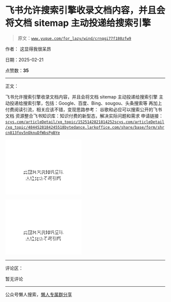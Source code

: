 # 飞书允许搜索引擎收录文档内容，并且会将文档 sitemap 主动投递给搜索引擎

> 原文：[`www.yuque.com/for_lazy/wind/crnqgi77f180zfw9`](https://www.yuque.com/for_lazy/wind/crnqgi77f180zfw9)

作者： 这显得我很呆昂

日期：2025-02-21

点赞数：**35**

* * *

正文：

飞书允许搜索引擎收录文档内容，并且会将文档 sitemap 主动投递给搜索引擎
主动投递给搜索引擎，包括：Google、百度、Bing、sougou、头条搜索等 再加上付费阅读引流，相关应该不错，变现思路参考：
谷歌和必应可以搜索公开的飞书文档 资源整合飞书知识库：知识付费的新型态，解决实际问题和需求 申请链接： [`scys.com/articleDetail/xq_topic/1525142821814252`](https://scys.com/articleDetail/xq_topic/1525142821814252)[`scys.com/articleDetail/xq_topic/4844528184245518`](https://scys.com/articleDetail/xq_topic/4844528184245518)[`bytedance.larkoffice.com/share/base/form/shrcn813fov5nOknuDfWbsPgBYe`](https://bytedance.larkoffice.com/share/base/form/shrcn813fov5nOknuDfWbsPgBYe)

![](img/a00f1045acbf9bd884b17a308a042545.png "None")

![](img/488c8349845e8ca65e0aced2796dc5a7.png "None")

* * *

评论区：

暂无评论

* * *

公众号懒人搜索，[懒人专属群分享](https://lazybook.fun/#/blog/group)